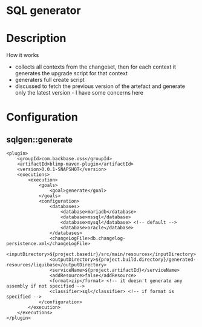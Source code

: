 # SQL generator

# Description

How it works

- collects all contexts from the changeset, then for each context it generates the upgrade script for that context
- generaters full create script
- discussed to fetch the previous version of the artefact and generate only the latest version - I have some concerns here

# Configuration

## sqlgen::generate

    <plugin>
        <groupId>com.backbase.oss</groupId>
        <artifactId>blimp-maven-plugin</artifactId>
        <version>0.0.1-SNAPSHOT</version>
        <executions>
            <execution>
                <goals>
                    <goal>generate</goal>
                </goals>
                <configuration>
                    <databases>
                        <database>mariadb</database>
                        <database>mssql</database>
                        <database>mysql</database> <!-- default -->
                        <database>oracle</database>
                    </databases>
                    <changeLogFile>db.changelog-persistence.xml</changeLogFile>
                    <inputDirectory>${project.basedir}/src/main/resources</inputDirectory>
                    <outputDirectory>${project.build.directory}/generated-resources/liquibase</outputDirectory>
                    <serviceName>${project.artifactId}</serviceName>
                    <addResource>false</addResource>
                    <format>zip</format> <!-- it doesn't generate any assembly if not specified -->
                    <classifier>sql</classifier> <!-- if format is specified -->
                </configuration>
            </execution>
        </executions>
    </plugin>
